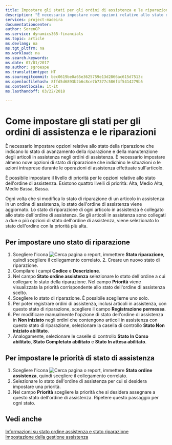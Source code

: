 ```yaml
---
title: Impostare gli stati per gli ordini di assistenza e le riparazioni | Documenti Microsoft
description: "È necessario impostare nove opzioni relative allo stato della riparazione che indicano lo stato di avanzamento della riparazione e della manutenzione degli articoli in assistenza negli ordini di assistenza."
services: project-madeira
documentationcenter: 
author: SorenGP
ms.service: dynamics365-financials
ms.topic: article
ms.devlang: na
ms.tgt_pltfrm: na
ms.workload: na
ms.search.keywords: 
ms.date: 07/01/2017
ms.author: sgroespe
ms.translationtype: HT
ms.sourcegitcommit: bec0619be0a65e3625759e13d2866ac615d7513c
ms.openlocfilehash: 8ffd5d6893b2b6c8ce7b7377c586f4f5414279b5
ms.contentlocale: it-it
ms.lasthandoff: 03/22/2018

---
```

# <a name="set-up-statuses-for-service-orders-and-repairs"></a>Come impostare gli stati per gli ordini di assistenza e le riparazioni
È necessario impostare opzioni relative allo stato della riparazione che indicano lo stato di avanzamento della riparazione e della manutenzione degli articoli in assistenza negli ordini di assistenza. È necessario impostare almeno nove opzioni di stato di riparazione che indichino le situazioni o le azioni intraprese durante le operazioni di assistenza effettuate sull'articolo.  

È possibile impostare il livello di priorità per le opzioni relative allo stato dell'ordine di assistenza. Esistono quattro livelli di priorità: Alta, Medio Alta, Medio Bassa, Bassa.  
  
Ogni volta che si modifica lo stato di riparazione di un articolo in assistenza in un ordine di assistenza, lo stato dell'ordine di assistenza viene aggiornato. Lo stato di riparazione di ogni articolo in assistenza è collegato allo stato dell'ordine di assistenza. Se gli articoli in assistenza sono collegati a due o più opzioni di stato dell'ordine di assistenza, viene selezionato lo stato dell'ordine con la priorità più alta.  

## <a name="to-set-up-a-repair-status"></a>Per impostare uno stato di riparazione  
1. Scegliere l'icona ![Cerca pagina o report](media/ui-search/search_small.png "Cerca pagina o report"), immettere **Stato riparazione**, quindi scegliere il collegamento correlato. 2. Creare un nuovo stato di riparazione.  
3. Compilare i campi **Codice** e **Descrizione**.  
4. Nel campo **Stato ordine assistenza** selezionare lo stato dell'ordine a cui collegare lo stato della riparazione. Nel campo **Priorità** viene visualizzata la priorità corrispondente allo stato dell'ordine di assistenza scelto.  
5. Scegliere lo stato di riparazione. È possibile sceglierne uno solo.  
6. Per poter registrare ordini di assistenza, inclusi articoli in assistenza, con questo stato di riparazione, scegliere il campo **Registrazione permessa**.  
7. Per modificare manualmente l'opzione di stato dell'ordine di assistenza in **Non iniziato** negli ordini che contengono articoli in assistenza con questo stato di riparazione, selezionare la casella di controllo **Stato Non iniziato abilitato**.  
8. Analogamente, selezionare le caselle di controllo **Stato In Corso abilitato**, **Stato Completato abilitato** e **Stato In attesa abilitato**.
  
## <a name="to-set-up-service-status-priorities"></a>Per impostare le priorità di stato di assistenza  
1. Scegliere l'icona ![Cerca pagina o report](media/ui-search/search_small.png "Cerca pagina o report"), immettere **Stato ordine assistenza**, quindi scegliere il collegamento correlato.  
2. Selezionare lo stato dell'ordine di assistenza per cui si desidera impostare una priorità.  
3. Nel campo **Priorità** scegliere la priorità che si desidera assegnare a questo stato dell'ordine di assistenza. Ripetere questo passaggio per ogni stato.  
  
## <a name="see-also"></a>Vedi anche  
[Informazioni su stato ordine assistenza e stato riparazione]()  
[Impostazione della gestione assistenza](service-setup-service.md)  

